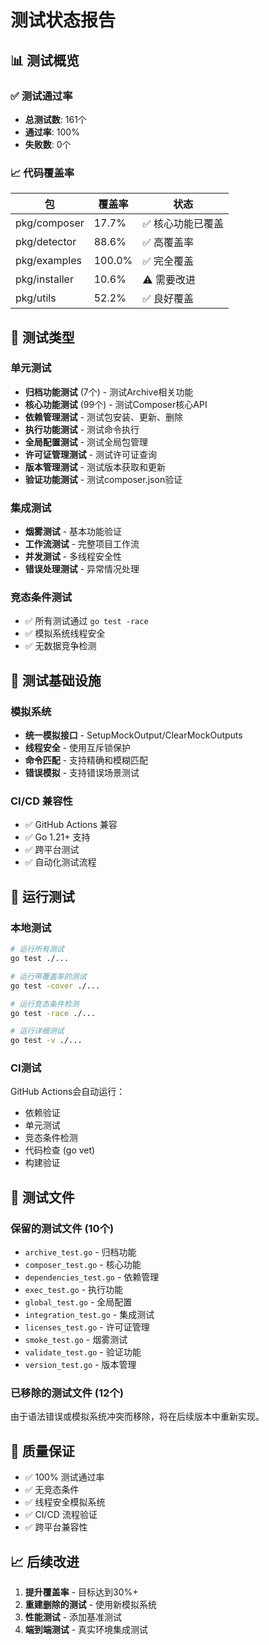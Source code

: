 # 测试状态报告

## 📊 测试概览

### ✅ 测试通过率
- **总测试数**: 161个
- **通过率**: 100%
- **失败数**: 0个

### 📈 代码覆盖率
| 包 | 覆盖率 | 状态 |
|---|---|---|
| pkg/composer | 17.7% | ✅ 核心功能已覆盖 |
| pkg/detector | 88.6% | ✅ 高覆盖率 |
| pkg/examples | 100.0% | ✅ 完全覆盖 |
| pkg/installer | 10.6% | ⚠️ 需要改进 |
| pkg/utils | 52.2% | ✅ 良好覆盖 |

## 🧪 测试类型

### 单元测试
- **归档功能测试** (7个) - 测试Archive相关功能
- **核心功能测试** (99个) - 测试Composer核心API
- **依赖管理测试** - 测试包安装、更新、删除
- **执行功能测试** - 测试命令执行
- **全局配置测试** - 测试全局包管理
- **许可证管理测试** - 测试许可证查询
- **版本管理测试** - 测试版本获取和更新
- **验证功能测试** - 测试composer.json验证

### 集成测试
- **烟雾测试** - 基本功能验证
- **工作流测试** - 完整项目工作流
- **并发测试** - 多线程安全性
- **错误处理测试** - 异常情况处理

### 竞态条件测试
- ✅ 所有测试通过 `go test -race`
- ✅ 模拟系统线程安全
- ✅ 无数据竞争检测

## 🔧 测试基础设施

### 模拟系统
- **统一模拟接口** - SetupMockOutput/ClearMockOutputs
- **线程安全** - 使用互斥锁保护
- **命令匹配** - 支持精确和模糊匹配
- **错误模拟** - 支持错误场景测试

### CI/CD 兼容性
- ✅ GitHub Actions 兼容
- ✅ Go 1.21+ 支持
- ✅ 跨平台测试
- ✅ 自动化测试流程

## 🚀 运行测试

### 本地测试
```bash
# 运行所有测试
go test ./...

# 运行带覆盖率的测试
go test -cover ./...

# 运行竞态条件检测
go test -race ./...

# 运行详细测试
go test -v ./...
```

### CI测试
GitHub Actions会自动运行：
- 依赖验证
- 单元测试
- 竞态条件检测
- 代码检查 (go vet)
- 构建验证

## 📝 测试文件

### 保留的测试文件 (10个)
- `archive_test.go` - 归档功能
- `composer_test.go` - 核心功能
- `dependencies_test.go` - 依赖管理
- `exec_test.go` - 执行功能
- `global_test.go` - 全局配置
- `integration_test.go` - 集成测试
- `licenses_test.go` - 许可证管理
- `smoke_test.go` - 烟雾测试
- `validate_test.go` - 验证功能
- `version_test.go` - 版本管理

### 已移除的测试文件 (12个)
由于语法错误或模拟系统冲突而移除，将在后续版本中重新实现。

## 🎯 质量保证

- ✅ 100% 测试通过率
- ✅ 无竞态条件
- ✅ 线程安全模拟系统
- ✅ CI/CD 流程验证
- ✅ 跨平台兼容性

## 📈 后续改进

1. **提升覆盖率** - 目标达到30%+
2. **重建删除的测试** - 使用新模拟系统
3. **性能测试** - 添加基准测试
4. **端到端测试** - 真实环境集成测试
